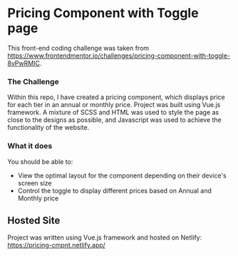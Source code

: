 # Pricing Component with Toggle page

This front-end coding challenge was taken from https://www.frontendmentor.io/challenges/pricing-component-with-toggle-8vPwRMIC.

### The Challenge

Within this repo, I have created a pricing component, which displays price for each tier in an annual or monthly price. Project was built using Vue.js framework. A mixture of SCSS and HTML was used to style the page as close to the designs as possible, and Javascript was used to achieve the functionality of the website.

### What it does

You should be able to:

- View the optimal layout for the component depending on their device's screen size
- Control the toggle to display different prices based on Annual and Monthly price

## Hosted Site

Project was written using Vue.js framework and hosted on Netlify: https://pricing-cmpnt.netlify.app/
